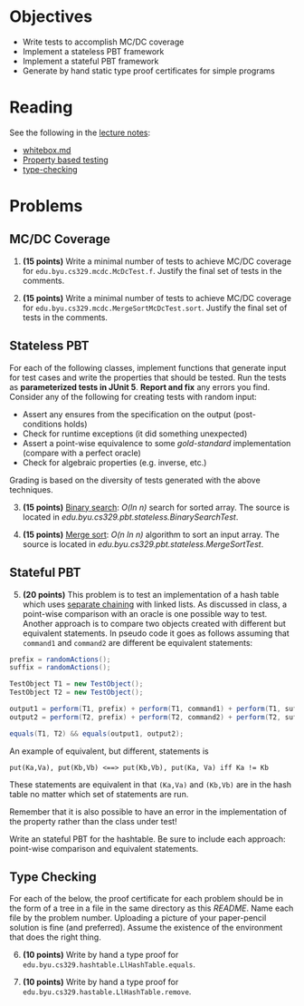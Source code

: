 # Objectives

  * Write tests to accomplish MC/DC coverage
  * Implement a stateless PBT framework
  * Implement a stateful PBT framework
  * Generate by hand static type proof certificates for simple programs

# Reading

See the following in the [lecture notes](https://bitbucket.org/byucs329/byu-cs-329-lecture-notes/src/master/):

  * [whitebox.md](https://bitbucket.org/byucs329/byu-cs-329-lecture-notes/src/master/whitebox/white-box.md)
  * [Property based testing](https://bitbucket.org/byucs329/byu-cs-329-lecture-notes/src/master/property-based-testing/)
  * [type-checking](https://bitbucket.org/byucs329/byu-cs-329-lecture-notes/src/master/type-checking.md)

# Problems

## MC/DC Coverage

1) **(15 points)** Write a minimal number of tests to achieve MC/DC coverage for `edu.byu.cs329.mcdc.McDcTest.f`. Justify the final set of tests in the comments.

2) **(15 points)** Write a minimal number of tests to achieve MC/DC coverage for `edu.byu.cs329.mcdc.MergeSortMcDcTest.sort`. Justify the final set of tests in the comments.

## Stateless PBT

For each of the following classes, implement functions that generate input for test cases and write the properties that should be tested. Run the tests as **parameterized tests in JUnit 5**. **Report and fix** any errors you find. Consider any of the following for creating tests with random input:

  * Assert any ensures from the specification on the output (post-conditions holds)
  * Check for runtime exceptions (it did something unexpected)
  * Assert a point-wise equivalence to some *gold-standard* implementation (compare with a perfect oracle)
  * Check for algebraic properties (e.g. inverse, etc.)
   
Grading is based on the diversity of tests generated with the above techniques.

3) **(15 points)** [Binary search](https://en.wikipedia.org/wiki/Binary_search_algorithm): *O(ln n)* search for sorted array. The source is located in *edu.byu.cs329.pbt.stateless.BinarySearchTest*. 

4) **(15 points)** [Merge sort](https://en.wikipedia.org/wiki/Merge_sort): *O(n ln n)* algorithm to sort an input array. The source is located in *edu.byu.cs329.pbt.stateless.MergeSortTest*.

## Stateful PBT

5) **(20 points)** This problem is to test an implementation of a hash table which uses [separate chaining](https://en.wikipedia.org/wiki/Hash_table) with linked lists. As discussed in class, a point-wise comparison with an oracle is one possible way to test. Another approach is to compare two objects created with different but equivalent statements. In pseudo code it goes as follows assuming that `command1` and `command2` are different be equivalent statements:

```java
prefix = randomActions();
suffix = randomActions();

TestObject T1 = new TestObject();
TestObject T2 = new TestObject();

output1 = perform(T1, prefix) + perform(T1, command1) + perform(T1, suffix);
output2 = perform(T2, prefix) + perform(T2, command2) + perform(T2, suffix);

equals(T1, T2) && equals(output1, output2);
```

An example of equivalent, but different, statements is

```
put(Ka,Va), put(Kb,Vb) <==> put(Kb,Vb), put(Ka, Va) iff Ka != Kb
```

These statements are equivalent in that `(Ka,Va)` and `(Kb,Vb)` are in the hash table no matter which set of statements are run.

Remember that it is also possible to have an error in the implementation of the property rather than the class under test!

Write an stateful PBT for the hashtable. Be sure to include each approach: point-wise comparison and equivalent statements. 

## Type Checking

For each of the below, the proof certificate for each problem should be in the form of a tree in a file in the same directory as this *README*. Name each file by the problem number. Uploading a picture of your paper-pencil solution is fine (and preferred). Assume the existence of the environment that does the right thing. 

6) **(10 points)** Write by hand a type proof for `edu.byu.cs329.hashtable.LlHashTable.equals`.  

7) **(10 points)** Write by hand a type proof for `edu.byu.cs329.hastable.LlHashTable.remove`. 
